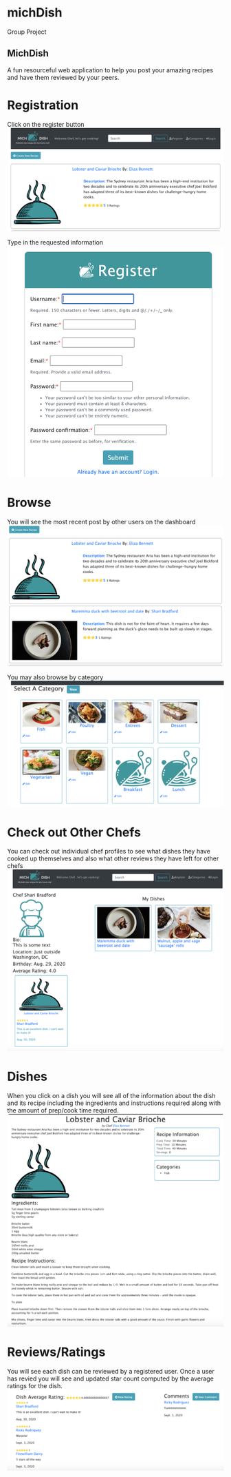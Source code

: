 # michDish
Group Project

## MichDish
A fun resourceful web application to help you post your amazing recipes and have them reviewed by your peers. 


# Registration
Click on the register button 
![Getting Started](./images/DashboardView.png)

Type in the requested information
![Getting Started](images/RegistrationView.png)

# Browse
You will see the most recent post by other users on the dashboard
![Getting Started](./images/Dashboard2.png)

You may also browse by category
![Getting Started](./images/Categories.png)

# Check out Other Chefs
You can check out individual chef profiles to see what dishes they have cooked up themselves and also what other reviews they have left for other chefs
![Getting Started](./images/UserProfile.png)


# Dishes
When you click on a dish you will see all of the information about the dish and its recipe including the ingredients and instructions required along with the amount
of prep/cook time required.
![Getting Started](./images/Dish.png)


# Reviews/Ratings
You will see each dish can be reviewed by a registered user. Once a user has revied you will see and updated star count computed by the average ratings for the dish.
![Getting Started](./images/Rating.png)